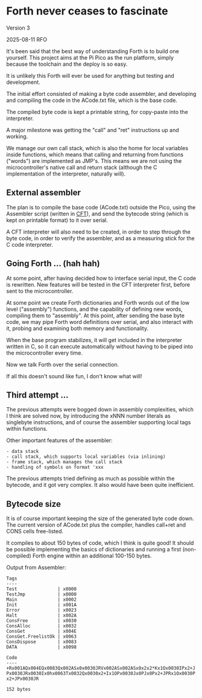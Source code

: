 Forth never ceases to fascinate
================================

Version 3

2025-08-11 RFO

It's been said that the best way of understanding Forth is to build one
yourself. This project aims at the Pi Pico as the run platform,
simply because the toolchain and the deploy is so easy. 

It is unlikely this Forth will ever be used for anything but testing
and development.

The initial effort consisted of making a byte code assembler, and 
developing and compiling the code in the ACode.txt file, which is 
the base code. 

The compiled byte code is kept a printable string, for copy-paste
into the interpreter. 

A major milestone was getting the "call" and "ret" instructions
up and working. 

We manage our own call
stack, which is also the home for local variables inside functions,
which means that calling and returning from functions ("words") are
implemented as JMP's. This means we are not using the microcontroller's
native call and return stack (although the C implementation of the 
interpreter, naturally will).

External assembler
------------------

The plan is to compile the base code (ACode.txt) outside the Pico,
using the Assembler script (written in [CFT](https://github.com/rfo909/CFT)),
and send the bytecode string (which is kept on printable format) to
it over serial.

A CFT interpreter will also need to be created, in order to step through
the byte code, in order to verify the assembler, and as a measuring stick
for the C code interpreter.

Going Forth ... (hah hah)
-------------------------


At some point, after having decided how to interface serial input, the C code is 
rewritten. New features will be tested in the CFT interpreter first, before
sent to the microcontroller. 

At some point we create Forth dictionaries and Forth words out of the 
low level ("assembly") functions, and the capability of defining new words,
compiling them to "assembly". At this point, after sending the base
byte code, we may pipe Forth word definitions over serial, and also
interact with it, probing and examining both memory and functionality.

When the base program stabilizes, it will get included in the interpreter 
written in C, so it can execute automatically without
having to be piped into the microcontroller every time. 

Now we talk Forth over the serial connection.

If all this doesn't sound like fun, I don't know what will! 

Third attempt ...
-----------------

The previous attempts were bogged down in assembly complexities,
which I think are solved now, by introducing the xNNN number literals
as singlebyte instructions, and of course the assembler supporting
local tags within functions.

Other important features of the assembler:

	- data stack
	- call stack, which supports local variables (via inlining)
	- frame stack, which manages the call stack
	- handling of symbols on format 'xxx

The previous attempts tried defining as much as possible within the bytecode,
and it got very complex. It also would have been quite inefficient.

Bytecode size
-------------
It is of course important keeping the size of the generated byte code down. The
current version of ACode.txt plus the compiler, handles call+ret and CONS cells
free-listed. 

It compiles to about 150 bytes of code, which I think is quite good! 
It should be possible implementing the basics of dictionaries and running
a first (non-compiled) Forth engine within an additional 100-150 bytes.

Output from Assembler:

```
Tags
----
Test               | x0000
TestJmp            | x0000
Main               | x0002
Init               | x001A
Error              | x0023
Halt               | x002A
ConsFree           | x0030
ConsAlloc          | x0032
ConsGet            | x004E
ConsGet.FreelistOk | x0063
ConsDispose        | x0083
DATA               | x0098

Code
----
+Rx001AQx004EQx0083Qx002ASx0x0030JRVx002ASx002ASx0x2x2*Kx1Ox0030IPx2+J
Px0030JRx0030Ix0hx0063Tx0032Qx0030x2+Ix1OPx0030Jx0PJx0Px2+JPRx1Ox0030P
x2+JPx0030JR

152 bytes
```
